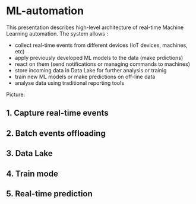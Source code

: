 # ML-automation

This presentation describes high-level architecture of real-time Machine Learning automation.
The system allows :
* collect real-time events from different devices (IoT devices, machines, etc)
* apply previously developed ML models to the data (make prdictions)
* react on them (send notifications or managing commands to machines)
* store incoming data in Data Lake for further analysis or trainig
* train new ML models or make predictions on off-line data
* analyse data using traditional reporting tools


Picture:


## 1. Capture real-time events

## 2. Batch events offloading 

## 3. Data Lake 

## 4. Train mode

## 5. Real-time prediction

